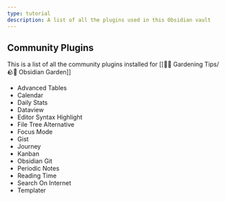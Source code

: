 ```yaml
---
type: tutorial
description: A list of all the plugins used in this Obsidian vault
---
```


## Community Plugins
This is a list of all the community plugins installed for [[👩‍🌾 Gardening Tips/🪨🌱 Obsidian Garden]]

- Advanced Tables
- Calendar
- Daily Stats
- Dataview
- Editor Syntax Highlight
-  File Tree Alternative
-  Focus Mode
-  Gist
-  Journey
-  Kanban
-  Obsidian Git
-  Periodic Notes
-  Reading Time
-  Search On Internet
-  Templater